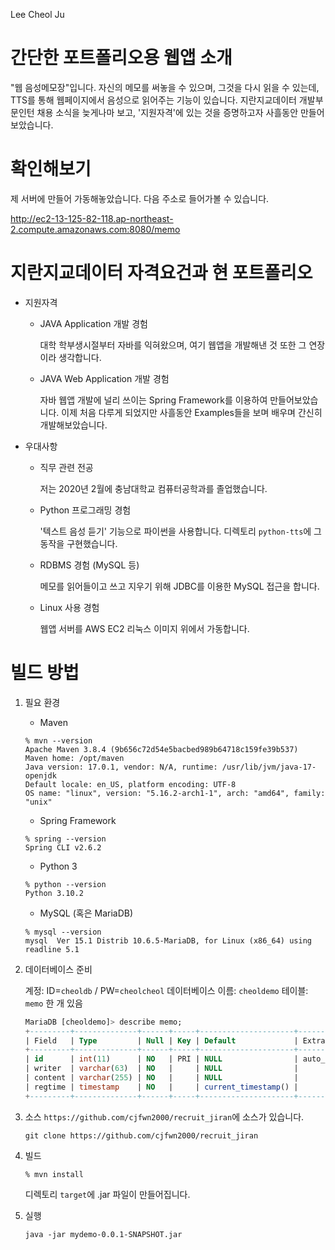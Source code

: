 Lee Cheol Ju

# 간단한 포트폴리오용 웹앱 소개

"웹 음성메모장"입니다. 자신의 메모를 써놓을 수 있으며, 그것을 다시 읽을 수 있는데, TTS를 통해 웹페이지에서 음성으로 읽어주는 기능이 있습니다.
지란지교데이터 개발부문인턴 채용 소식을 늦게나마 보고, '지원자격'에 있는 것을 증명하고자 사흘동안 만들어보았습니다.


# 확인해보기

제 서버에 만들어 가동해놓았습니다. 다음 주소로 들어가볼 수 있습니다.

http://ec2-13-125-82-118.ap-northeast-2.compute.amazonaws.com:8080/memo

# 지란지교데이터 자격요건과 현 포트폴리오

* 지원자격

    * JAVA Application 개발 경험
        
        대학 학부생시절부터 자바를 익혀왔으며, 여기 웹앱을 개발해낸 것 또한 그 연장이라 생각합니다.

    * JAVA Web Application 개발 경험
        
        자바 웹앱 개발에 널리 쓰이는 Spring Framework를 이용하여 만들어보았습니다. 이제 처음 다루게 되었지만 사흘동안 Examples들을 보며 배우며 간신히 개발해보았습니다.

* 우대사항

    * 직무 관련 전공

        저는 2020년 2월에 충남대학교 컴퓨터공학과를 졸업했습니다.

    * Python 프로그래밍 경험

        '텍스트 음성 듣기' 기능으로 파이썬을 사용합니다. 디렉토리 `python-tts`에 그 동작을 구현했습니다.

    * RDBMS 경험 (MySQL 등)

        메모를 읽어들이고 쓰고 지우기 위해 JDBC를 이용한 MySQL 접근을 합니다.

    * Linux 사용 경험
    
        웹앱 서버를 AWS EC2 리눅스 이미지 위에서 가동합니다.



# 빌드 방법

1. 필요 환경
    * Maven
    ```shell
    % mvn --version
    Apache Maven 3.8.4 (9b656c72d54e5bacbed989b64718c159fe39b537)
    Maven home: /opt/maven
    Java version: 17.0.1, vendor: N/A, runtime: /usr/lib/jvm/java-17-openjdk
    Default locale: en_US, platform encoding: UTF-8
    OS name: "linux", version: "5.16.2-arch1-1", arch: "amd64", family: "unix"
    ```
    * Spring Framework
    ```shell
    % spring --version
    Spring CLI v2.6.2
    ```

    * Python 3
    ```shell
    % python --version
    Python 3.10.2
    ```

    * MySQL (혹은 MariaDB)
    ```shell
    % mysql --version
    mysql  Ver 15.1 Distrib 10.6.5-MariaDB, for Linux (x86_64) using readline 5.1
    ```

2. 데이터베이스 준비

    계정: ID=`cheoldb` / PW=`cheolcheol`
    데이터베이스 이름: `cheoldemo`
    테이블: `memo` 한 개 있음
    ```sql
    MariaDB [cheoldemo]> describe memo;
    +---------+--------------+------+-----+---------------------+----------------+
    | Field   | Type         | Null | Key | Default             | Extra          |
    +---------+--------------+------+-----+---------------------+----------------+
    | id      | int(11)      | NO   | PRI | NULL                | auto_increment |
    | writer  | varchar(63)  | NO   |     | NULL                |                |
    | content | varchar(255) | NO   |     | NULL                |                |
    | regtime | timestamp    | NO   |     | current_timestamp() |                |
    +---------+--------------+------+-----+---------------------+----------------+
    ```

3. 소스
`https://github.com/cjfwn2000/recruit_jiran`에 소스가 있습니다. 
    ```shell
    git clone https://github.com/cjfwn2000/recruit_jiran
    ```

4. 빌드
    ```shell
    % mvn install
    ```
    디렉토리 `target`에 .jar 파일이 만들어집니다.

5. 실행
    ```shell
    java -jar mydemo-0.0.1-SNAPSHOT.jar
    ```

